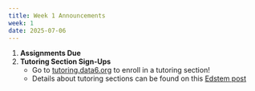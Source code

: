 ```yaml
---
title: Week 1 Announcements
week: 1
date: 2025-07-06
---
```


1. **Assignments Due**
2. **Tutoring Section Sign-Ups**
    * Go to [tutoring.data6.org](https://tutoring.data6.org/) to enroll in a tutoring section!
    * Details about tutoring sections can be found on this [Edstem post](https://edstem.org/us/courses/64093/discussion/5231678)
